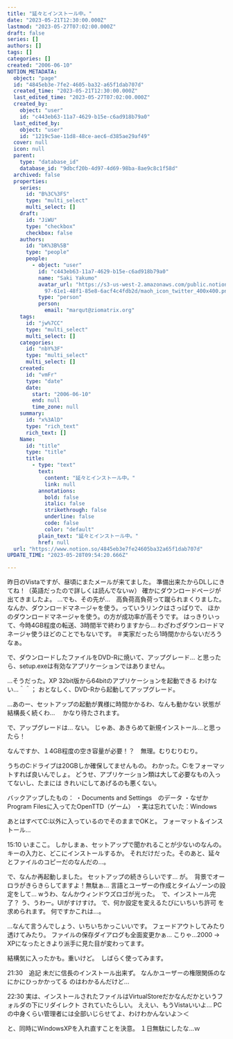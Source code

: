 ```yaml
---
title: "延々とインストール中。"
date: "2023-05-21T12:30:00.000Z"
lastmod: "2023-05-27T07:02:00.000Z"
draft: false
series: []
authors: []
tags: []
categories: []
created: "2006-06-10"
NOTION_METADATA:
  object: "page"
  id: "4845eb3e-7fe2-4605-ba32-a65f1dab707d"
  created_time: "2023-05-21T12:30:00.000Z"
  last_edited_time: "2023-05-27T07:02:00.000Z"
  created_by:
    object: "user"
    id: "c443eb63-11a7-4629-b15e-c6ad918b79a0"
  last_edited_by:
    object: "user"
    id: "1219c5ae-11d8-48ce-aec6-d385ae29af49"
  cover: null
  icon: null
  parent:
    type: "database_id"
    database_id: "9dbcf20b-4d97-4d69-98ba-8ae9c8c1f58d"
  archived: false
  properties:
    series:
      id: "B%3C%3FS"
      type: "multi_select"
      multi_select: []
    draft:
      id: "JiWU"
      type: "checkbox"
      checkbox: false
    authors:
      id: "bK%3B%5B"
      type: "people"
      people:
        - object: "user"
          id: "c443eb63-11a7-4629-b15e-c6ad918b79a0"
          name: "Saki Yakumo"
          avatar_url: "https://s3-us-west-2.amazonaws.com/public.notion-static.com/3ad1c4\
            97-61e1-48f1-85e8-6acf4c4fdb2d/maoh_icon_twitter_400x400.png"
          type: "person"
          person:
            email: "marqut@ziomatrix.org"
    tags:
      id: "jw%7CC"
      type: "multi_select"
      multi_select: []
    categories:
      id: "nbY%3F"
      type: "multi_select"
      multi_select: []
    created:
      id: "vmFr"
      type: "date"
      date:
        start: "2006-06-10"
        end: null
        time_zone: null
    summary:
      id: "x%3AlD"
      type: "rich_text"
      rich_text: []
    Name:
      id: "title"
      type: "title"
      title:
        - type: "text"
          text:
            content: "延々とインストール中。"
            link: null
          annotations:
            bold: false
            italic: false
            strikethrough: false
            underline: false
            code: false
            color: "default"
          plain_text: "延々とインストール中。"
          href: null
  url: "https://www.notion.so/4845eb3e7fe24605ba32a65f1dab707d"
UPDATE_TIME: "2023-05-28T09:54:20.666Z"

---
```

<link rel="stylesheet" href="https://cdn.jsdelivr.net/npm/katex@0.16.2/dist/katex.min.css" integrity="sha384-bYdxxUwYipFNohQlHt0bjN/LCpueqWz13HufFEV1SUatKs1cm4L6fFgCi1jT643X" crossorigin="anonymous">


昨日のVistaですが、昼頃にまたメールが来てました。 準備出来たからDLしにきてね！（英語だったので詳しくは読んでないｗ） 確かにダウンロードページが出てきましたよ。 …でも、その先が…　高負荷高負荷って蹴られまくりました。 なんか、ダウンロードマネージャを使う。っていうリンクはさっぱりで、 ほかのダウンロードマネージャを使う。の方が成功率が高そうです。 はっきりいって、今時4GB程度の転送、3時間半で終わりますから… わざわざダウンロードマネージャ使うほどのことでもないです。 ＃実家だったら1時間かからないだろうなぁ。


で、ダウンロードしたファイルをDVD-Rに焼いて、アップグレード… と思ったら、setup.exeは有効なアプリケーションではありません。


…そうだった。XP 32bit版から64bitのアプリケーションを起動できる わけない…＾＾； おとなしく、DVD-Rから起動してアップグレード。


…あのー、セットアップの起動が異様に時間かかるわ、なんも動かない 状態が結構長く続くわ…　 かなり待たされます。


で、アップグレードは… ない。 じゃあ、あきらめて新規インストール…と思ったら！


なんですか、１4GB程度の空き容量が必要！？　無理。むりむりむり。


うちのC:ドライブは20GBしか確保してませんもの。 わかった。C:をフォーマットすれば良いんでしょ。 どうせ、アプリケーション類は大して必要なもの入ってないし、たまには きれいにしてあげるのも悪くない。


バックアップしたもの： ・Documents and Settings　のデータ ・なぜかProgram Filesに入ってたOpenTTD（ゲーム） ・実は忘れていた：Windows


あとはすべてC:以外に入っているのでそのままでOKと。 フォーマット＆インストール…


15:10 いまここ。 しかしまぁ、セットアップで聞かれることが少ないのなんの。 キーの入力と、どこにインストールするか。 それだけだった。そのあと、延々とファイルのコピーだのなんだの…。


で、なんか再起動しました。 セットアップの続きらしいです… が。　背景でオーロラがきらきらしてますよ！無駄ぁ… 言語とユーザーの作成とタイムゾーンの設定をして… wうわ、なんかウィンドウズロゴが光った。　で、インストール完了？ う、うわー。UIがすけすけ。 で、何か設定を変えるたびにいちいち許可 を求められます。 何ですかこれは…。


…なんて言うんでしょう、いちいちかっこいいです。 フェードアウトしてみたり 透けてみたり。 ファイルの保存ダイアログも全面変更かぁ… こりゃ…2000 -> XPになったときより派手に見た目が変わってます。


結構気に入ったかも。重いけど。　しばらく使ってみます。


21:30　追記 未だに信長のインストール出来ず。 なんかユーザーの権限関係のなにかにひっかかってる のはわかるんだけど…


22:30 実は、インストールされたファイルはVirtualStoreだかなんだかというフォルダの下にリダイレクト されていたらしい。 ええい、もうVistaいいよ… PCの中身くらい管理者には全部いじらせてよ、わけわかんないよ＞＜


と、同時にWindowsXPを入れ直すことを決意。 １日無駄にしたな…ｗ

